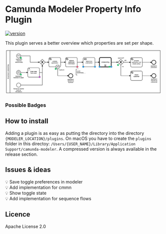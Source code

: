 # Camunda Modeler Property Info Plugin

[![version](https://img.shields.io/badge/version-v0.0.1--alpha-brightgreen.svg)]()

This plugin serves a better overview which properties are set per shape.

![Plugin-Example](./plugin-example.png)


### Possible Badges

## How to install

Adding a plugin is as easy as putting the directory into the directory `{MODELER_LOCATION}/plugins`.
On macOS you have to create the `plugins` folder in this directoy: `/Users/{USER_NAME}/Library/Application Support/camunda-modeler`. A compressed version is always available in the release section.

## Issues & ideas

:bulb: Save toggle preferences in modeler<br/>
:bulb: Add implementation for cmmn<br/>
:bulb: Show toggle state<br/>
:bulb: Add implementation for sequence flows


## Licence

Apache License 2.0

